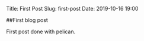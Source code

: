 Title: First Post
Slug: first-post
Date: 2019-10-16 19:00

##First blog post

First post done with pelican.